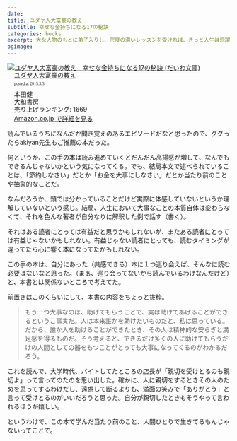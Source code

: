 ```yaml
---
date: 
title: ユダヤ人大富豪の教え
subtitle: 幸せな金持ちになる17の秘訣
categories: books
excerpt: 大な人物のもとに弟子入りし、密度の濃いレッスンを受ければ、きっと人生は飛躍的に変化する
ogimage:
---
```


<div class="azlink-box"><div class="azlink-image" style="float:left"><a href="http://www.amazon.co.jp/exec/obidos/ASIN/B00EXODAZG/warikiru-22/" name="azlinklink" target="_blank"><img src="http://ecx.images-amazon.com/images/I/41X9wt4Y05L._SL160_.jpg" alt="ユダヤ人大富豪の教え　幸せな金持ちになる17の秘訣 (だいわ文庫)" style="border:none" /></a></div><div class="azlink-info" style="float:left;margin-left:15px;line-height:120%"><div class="azlink-name" style="margin-bottom:10px;line-height:120%"><a href="http://www.amazon.co.jp/exec/obidos/ASIN/B00EXODAZG/warikiru-22/" name="azlinklink" target="_blank">ユダヤ人大富豪の教え</a><div class="azlink-powered-date" style="font-size:7pt;margin-top:5px;font-family:verdana;line-height:120%">posted at 2015.3.3</div></div><div class="azlink-detail">本田健<br />大和書房<br />売り上げランキング: 1669<br /></div><div class="azlink-link" style="margin-top:5px"><a href="http://www.amazon.co.jp/exec/obidos/ASIN/B00EXODAZG/warikiru-22/" target="_blank">Amazon.co.jp で詳細を見る</a></div></div><div class="azlink-footer" style="clear:left"></div></div>


読んでいるうちになんだか聞き覚えのあるエピソードだなと思ったので、ググったらakiyan先生もご推薦の本だった。

何というか、この手の本は読み進めていくとだんだん高揚感が増して、なんでもできるんじゃないかという気になってくる。でも、結局本文で述べられていることは、「節約しなさい」だとか「お金を大事にしなさい」だとか当たり前のことや抽象的なことだ。

なんだろうか、頭では分かっていることだけど実際に体感していないというか理解していないという感じ。結局、人生において大事なことの本質自体は変わらなくて、それを色んな著者が自分なりに解釈した例で話す（書く）。

それはある読者にとっては有益だと思うかもしれないが、またある読者にとっては有益じゃないかもしれない。有益じゃない読者にとっても、読むタイミングが違ってたら心に響く本になってたかもしれない。

この手の本は、自分にあった（共感できる）本に１つ巡り会えば、そんなに読む必要はないなと思った。（まぁ、巡り会ってないから読んでいるわけなんだけど）と、本書とは関係ないところで考えてた。

前置きはこのくらいにして、本書の内容をちょっと抜粋。

> もう一つ大事なのは、助けてもらうことで、実は助けてあげることができるというこ事実だ。人は本来誰かを助けたいものだと、私は思っている。だから、誰か人を助けることができたとき、その人は精神的な安らぎと満足感を得るものだ。そう考えると、できるだけ多くの人に助けてもらうだけの人間としての器をもつことがとっても大事になってくるのがわかるだろう。

これを読んで、大学時代、バイトしてたところの店長が「親切を受けとるのも親切よ」って言ってのたのを思い出した。確かに、人に親切をするときその人のためを思ってするわけだし、遠慮して断るよりも、満面の笑みで「ありがとう」と言って受けとるのがいいだろうと思った。自分が親切したときもそうやって言われるほうが嬉しい。

というわけで、この本で学んだ当たり前のこと、人間ひとりで生きてるもんじゃないってことで。